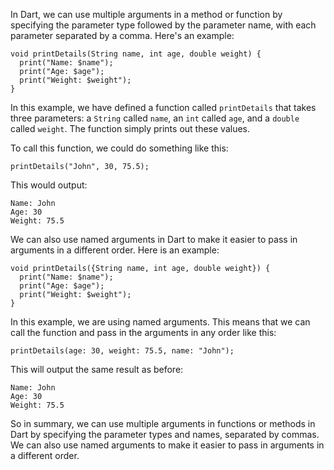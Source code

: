 In Dart, we can use multiple arguments in a method or function by specifying the parameter type followed by the parameter name, with each parameter separated by a comma. Here's an example:

```
void printDetails(String name, int age, double weight) {
  print("Name: $name");
  print("Age: $age");
  print("Weight: $weight");
}
```

In this example, we have defined a function called `printDetails` that takes three parameters: a `String` called `name`, an `int` called `age`, and a `double` called `weight`. The function simply prints out these values.

To call this function, we could do something like this:

```
printDetails("John", 30, 75.5);
```

This would output:

```
Name: John
Age: 30
Weight: 75.5
```

We can also use named arguments in Dart to make it easier to pass in arguments in a different order. Here is an example:

```
void printDetails({String name, int age, double weight}) {
  print("Name: $name");
  print("Age: $age");
  print("Weight: $weight");
}
```

In this example, we are using named arguments. This means that we can call the function and pass in the arguments in any order like this:

```
printDetails(age: 30, weight: 75.5, name: "John");
```

This will output the same result as before:

```
Name: John
Age: 30
Weight: 75.5
```

So in summary, we can use multiple arguments in functions or methods in Dart by specifying the parameter types and names, separated by commas. We can also use named arguments to make it easier to pass in arguments in a different order.